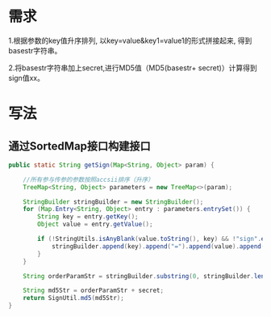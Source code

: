 # 需求
1.根据参数的key值升序排列, 以key=value&key1=value1的形式拼接起来, 得到basestr字符串。

2.将basestr字符串加上secret,进行MD5值（MD5(basestr+ secret)）计算得到sign值xx。


# 写法
## 通过SortedMap接口构建接口
```Java
public static String getSign(Map<String, Object> param) {

    //所有参与传参的参数按照accsii排序（升序）
    TreeMap<String, Object> parameters = new TreeMap<>(param);

    StringBuilder stringBuilder = new StringBuilder();
    for (Map.Entry<String, Object> entry : parameters.entrySet()) {
        String key = entry.getKey();
        Object value = entry.getValue();

        if (!StringUtils.isAnyBlank(value.toString(), key) && !"sign".equals(key)) {
            stringBuilder.append(key).append("=").append(value).append("&");
        }
    }

    String orderParamStr = stringBuilder.substring(0, stringBuilder.length() - 1);

    String md5Str = orderParamStr + secret;
    return SignUtil.md5(md5Str);
}
```